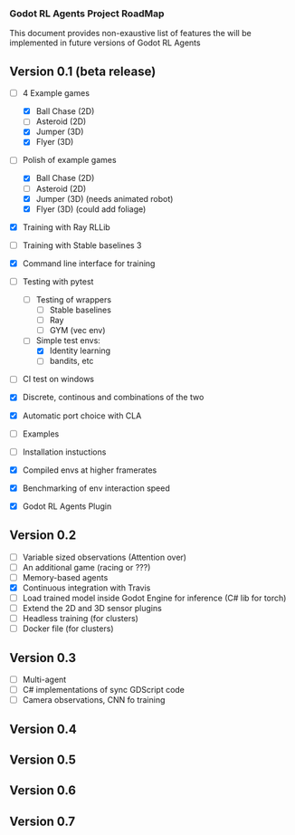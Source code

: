### Godot RL Agents Project RoadMap
This document provides non-exaustive list of features the will be implemented in future versions of Godot RL Agents

## Version 0.1 (beta release)

- [ ] 4 Example games
  - [x] Ball Chase (2D)
  - [ ] Asteroid (2D)
  - [x] Jumper (3D)
  - [x] Flyer (3D)
- [ ] Polish of example games
  - [x] Ball Chase (2D)
  - [ ] Asteroid (2D)
  - [x] Jumper (3D) (needs animated robot)
  - [x] Flyer (3D) (could add foliage)
- [x] Training with Ray RLLib
- [ ] Training with Stable baselines 3
- [x] Command line interface for training
- [ ] Testing with pytest
  - [ ] Testing of wrappers
    - [ ] Stable baselines
    - [ ] Ray
    - [ ] GYM (vec env)
  - [ ] Simple test envs: 
    - [x] Identity learning
    - [ ] bandits, etc
- [ ] CI test on windows
- [x] Discrete, continous and combinations of the two
- [x] Automatic port choice with CLA
- [ ] Examples 
- [ ] Installation instuctions
- [x] Compiled envs at higher framerates
- [x] Benchmarking of env interaction speed
- [x] Godot RL Agents Plugin


## Version 0.2

- [ ] Variable sized observations (Attention over)
- [ ] An additional game (racing or ???)
- [ ] Memory-based agents
- [x] Continuous integration with Travis
- [ ] Load trained model inside Godot Engine for inference (C# lib for torch)
- [ ] Extend the 2D and 3D sensor plugins
- [ ] Headless training (for clusters)
- [ ] Docker file (for clusters)
## Version 0.3

- [ ] Multi-agent
- [ ] C# implementations of sync GDScript code
- [ ] Camera observations, CNN fo training
## Version 0.4
## Version 0.5
## Version 0.6
## Version 0.7






